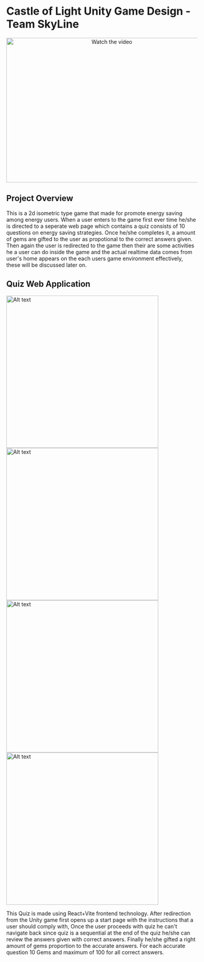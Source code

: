 # Castle of Light Unity Game Design - Team SkyLine

<div align="center">
<a href="https://www.youtube.com/watch?v=I8CCBwNVUak">
  <img src="https://img.youtube.com/vi/I8CCBwNVUak/0.jpg" width="540" height="380" alt="Watch the video">
</a>
</div>

## Project Overview

This is a 2d isometric type game that made for promote energy saving among energy users. When a user enters to the game first ever time he/she is directed to a seperate web page which contains a quiz consists of 10 questions on energy saving strategies. Once he/she completes it, a amount of gems are gifted to the user as propotional to the correct answers given. Then again the user is redirected to the game then their are some activities he a user can do inside the game and the actual realtime data comes from user's home appears on the each users game environment effectively, these will be discussed later on.

## Quiz Web Application
<img src="https://drive.google.com/uc?id=1W51LEwKUBYpgmqBDI1NgVDs2BsOCWE0e" alt="Alt text" width="400">
<img src="https://drive.google.com/uc?id=1Hbc6uWI94baHjARSk_FiNDUvrz3B1WtY" alt="Alt text" width="400">
<img src="https://drive.google.com/uc?id=1toO5KQ29jI_r5wWKdSk3tRLeieulmraV" alt="Alt text" width="400">
<img src="https://drive.google.com/uc?id=1EwqVZkdTaDy3l4VqktfMRt9b3GgQ5zHQ" alt="Alt text" width="400">

This Quiz is made using React+Vite frontend technology. After redirection from the Unity game first opens up a start page with the instructions that a user should comply with, Once the user proceeds with quiz he can't navigate back since quiz is a sequential at the end of the quiz he/she can review the answers given with correct answers. Finally he/she gifted a right amount of gems proportion to the accurate answers. For each accurate question 10 Gems and maximum of 100 for all correct answers.
